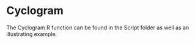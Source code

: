 # Cyclogram

The Cyclogram R function can be found in the Script folder as well as an illustrating example.
